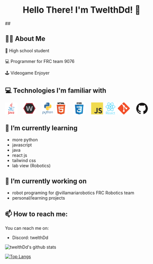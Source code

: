 <h1 align="center">Hello There! I'm TwelthDd! 👋</h1>
##

<h2 align="left">👩‍💻  About Me</h2>

<p align="left">🏫 High school student <br><br>💻 Programmer for FRC team 9076<br> <p>🕹️ Videogame Enjoyer</p>
 
## 💻 Technologies I'm familiar with
<div align="left">
  <img src="https://github.com/devicons/devicon/blob/v2.16.0/icons/java/java-original-wordmark.svg" height="40" alt="java logo"  />
  <img width="12" />
  <img src="https://github.com/wpilibsuite/branding/blob/main/svg/wpilib.svg" height="40" alt="Wpilib Logo" />
  <img width="12" />
   <img src="https://github.com/devicons/devicon/blob/v2.16.0/icons/python/python-original-wordmark.svg" height="40" alt="Python logo"  />
  <img src="https://github.com/devicons/devicon/blob/v2.16.0/icons/html5/html5-original-wordmark.svg" height="40" alt="Html5 logo"  />
  <img width="12" />
  <img src="https://github.com/devicons/devicon/blob/v2.16.0/icons/css3/css3-original-wordmark.svg" height="40" alt=" Css3 logo"  />
  <img width="12" />
    <img src="https://github.com/devicons/devicon/blob/v2.16.0/icons/javascript/javascript-original.svg" height="40" alt="Javascript logo"  />
      <img src="https://github.com/devicons/devicon/blob/v2.16.0/icons/react/react-original-wordmark.svg" height="40" alt="React logo">
    <img src="https://github.com/devicons/devicon/blob/v2.16.0/icons/git/git-original.svg" height="40" alt="git logo"  />
  <img width="12" />
  <img src="https://github.com/devicons/devicon/blob/v2.16.0/icons/github/github-original.svg" height="40" alt="git logo"  />
  <img width="12" />

## 🌱 I’m currently learning 

- more python
- javascript
- java
- react js
- tailwind css
- lab view (Robotics)



## 🔭 I’m currently working on 

- robot programing for @villamariarobotics FRC Robotics team
- personal/learning projects

## 📫 How to reach me:

You can reach me on:
- Discord: twelthDd

![twelthDd's github stats](https://github-readme-stats.vercel.app/api?username=twelthDd&show_icons=true&theme=radical)

[![Top Langs](https://github-readme-stats.vercel.app/api/top-langs/?username=twelthDd)](https://github.com/TwelthDd/TwelthDd)

<!--
**twelthDd/TwelthDd** is a ✨ _special_ ✨ repository because its `README.md` (this file) appears on your GitHub profile.

Here are some ideas to get you started:

- 🔭 I’m currently working on ...
- 🌱 I’m currently learning ...
- 👯 I’m looking to collaborate on ...
- 🤔 I’m looking for help with ...
- 💬 Ask me about ...
- 📫 How to reach me: ...
- 😄 Pronouns: ...
- ⚡ Fun fact: ...
-->
